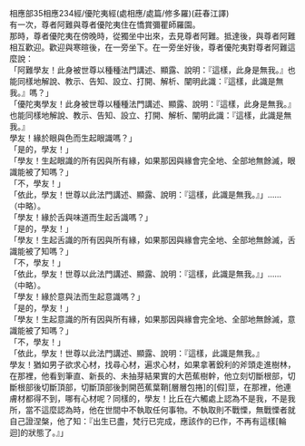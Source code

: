 相應部35相應234經/優陀夷經(處相應/處篇/修多羅)(莊春江譯)  
有一次，尊者阿難與尊者優陀夷住在憍賞彌瞿師羅園。  
那時，尊者優陀夷在傍晚時，從獨坐中出來，去見尊者阿難。抵達後，與尊者阿難相互歡迎。歡迎與寒暄後，在一旁坐下。在一旁坐好後，尊者優陀夷對尊者阿難這麼說：  
「阿難學友！此身被世尊以種種法門講述、顯露、說明：『這樣，此身是無我。』也能同樣地解說、教示、告知、設立、打開、解析、闡明此識：『這樣，此識是無我。』嗎？」  
「優陀夷學友！此身被世尊以種種法門講述、顯露、說明：『這樣，此身是無我。』也能同樣地解說、教示、告知、設立、打開、解析、闡明此識：『這樣，此識是無我。』  
學友！緣於眼與色而生起眼識嗎？」  
「是的，學友！」  
「學友！生起眼識的所有因與所有緣，如果那因與緣會完全地、全部地無餘滅，眼識能被了知嗎？」  
「不，學友！」  
「依此，學友！世尊以此法門講述、顯露、說明：『這樣，此識是無我。』」……（中略）。  
「學友！緣於舌與味道而生起舌識嗎？」  
「是的，學友！」  
「學友！生起舌識的所有因與所有緣，如果那因與緣會完全地、全部地無餘滅，舌識能被了知嗎？」  
「不，學友！」  
「依此，學友！世尊以此法門講述、顯露、說明：『這樣，此識是無我。』」……（中略）。  
「學友！緣於意與法而生起意識嗎？」  
「是的，學友！」  
「學友！生起意識的所有因與所有緣，如果那因與緣會完全地、全部地無餘滅，意識能被了知嗎？」  
「不，學友！」  
「依此，學友！世尊以此法門講述、顯露、說明：『這樣，此識是無我。』  
學友！猶如男子欲求心材，找尋心材，遍求心材，如果拿著銳利的斧頭走進樹林，在那裡，他看到筆直、新長的、未抽芽結果實的大芭蕉樹幹，他立刻切斷根部，切斷根部後切斷頂部，切斷頂部後剝開芭蕉葉鞘[層層包捲]的[假]莖，在那裡，他連膚材都得不到，哪有心材呢？同樣的，學友！比丘在六觸處上認為不是我，不是我所，當不這麼認為時，他在世間中不執取任何事物。不執取則不戰慄，無戰慄者就自己證涅槃，他了知：『出生已盡，梵行已完成，應該作的已作，不再有這樣[輪迴]的狀態了。』」  
  
  
